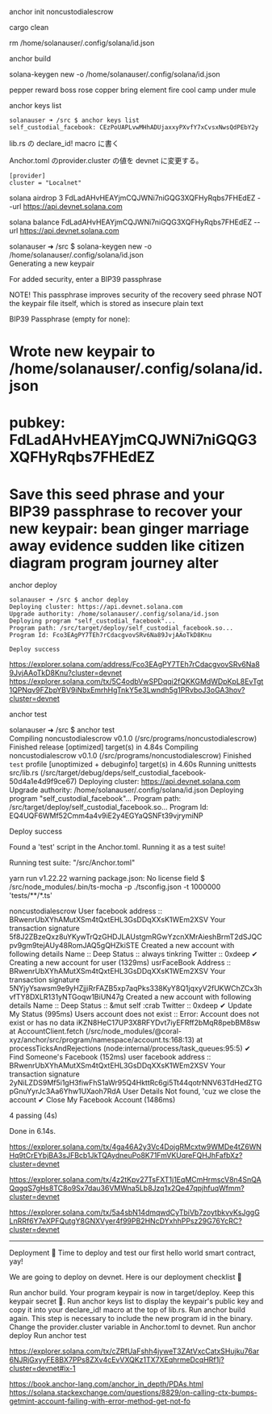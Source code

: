 anchor init noncustodialescrow



cargo clean

rm /home/solanauser/.config/solana/id.json

anchor build


solana-keygen new -o /home/solanauser/.config/solana/id.json

pepper reward boss rose copper bring element fire cool camp under mule

anchor keys list

```
solanauser ➜ /src $ anchor keys list
self_custodial_facebook: CEzPoUAPLvwMHhADUjaxxyPXvfY7xCvsxNwsQdPEbY2y
```

lib.rs の declare_id! macro に書く

Anchor.toml のprovider.cluster の値を devnet に変更する。

```
[provider]
cluster = "Localnet"
```


solana airdrop 3 FdLadAHvHEAYjmCQJWNi7niGQG3XQFHyRqbs7FHEdEZ --url https://api.devnet.solana.com

solana balance FdLadAHvHEAYjmCQJWNi7niGQG3XQFHyRqbs7FHEdEZ --url https://api.devnet.solana.com


solanauser ➜ /src $ solana-keygen new -o /home/solanauser/.config/solana/id.json                             
Generating a new keypair

For added security, enter a BIP39 passphrase

NOTE! This passphrase improves security of the recovery seed phrase NOT the
keypair file itself, which is stored as insecure plain text

BIP39 Passphrase (empty for none): 

Wrote new keypair to /home/solanauser/.config/solana/id.json
====================================================================================
pubkey: FdLadAHvHEAYjmCQJWNi7niGQG3XQFHyRqbs7FHEdEZ
====================================================================================
Save this seed phrase and your BIP39 passphrase to recover your new keypair:
bean ginger marriage away evidence sudden like citizen diagram program journey alter
====================================================================================

anchor deploy



```
solanauser ➜ /src $ anchor deploy
Deploying cluster: https://api.devnet.solana.com
Upgrade authority: /home/solanauser/.config/solana/id.json
Deploying program "self_custodial_facebook"...
Program path: /src/target/deploy/self_custodial_facebook.so...
Program Id: Fco3EAgPY7TEh7rCdacgvovSRv6Na89JvjAAoTkD8Knu

Deploy success
```

https://explorer.solana.com/address/Fco3EAgPY7TEh7rCdacgvovSRv6Na89JvjAAoTkD8Knu?cluster=devnet
https://explorer.solana.com/tx/5C4odbVwSPDqqi2fQKKGMdWDpKpL8EvTgt1QPNqv9FZbpYBV9iNbxEmrhHgTnkY5e3Lwndh5g1PRvboJ3oGA3hov?cluster=devnet



anchor test

solanauser ➜ /src $ anchor test     
   Compiling noncustodialescrow v0.1.0 (/src/programs/noncustodialescrow)
    Finished release [optimized] target(s) in 4.84s
   Compiling noncustodialescrow v0.1.0 (/src/programs/noncustodialescrow)
    Finished `test` profile [unoptimized + debuginfo] target(s) in 4.60s
     Running unittests src/lib.rs (/src/target/debug/deps/self_custodial_facebook-50d4a1e4d9f9ce67)
Deploying cluster: https://api.devnet.solana.com
Upgrade authority: /home/solanauser/.config/solana/id.json
Deploying program "self_custodial_facebook"...
Program path: /src/target/deploy/self_custodial_facebook.so...
Program Id: EQ4UQF6WMf52Cmm4a4v9iE2y4EGYaQSNFt39vjrymiNP

Deploy success

Found a 'test' script in the Anchor.toml. Running it as a test suite!

Running test suite: "/src/Anchor.toml"

yarn run v1.22.22
warning package.json: No license field
$ /src/node_modules/.bin/ts-mocha -p ./tsconfig.json -t 1000000 'tests/**/*.ts'


  noncustodialescrow
User facebook address ::  BRwenrUbXYhAMutXSm4tQxtEHL3GsDDqXXsK1WEm2XSV
Your transaction signature 5f8J2ZBzeQxz8uYKywTrQzGHDJLAUstgmRGwYzcnXMrAieshBrmT2dSJQCpv9gm9tejAUy48RomJAQ5gQHZkiSTE
Created a new account with following details 
 Name :: Deep 
 Status :: always tinkring 
 Twitter :: 0xdeep
    ✔ Creating a new account for user (1329ms)
usrFaceBook Address ::  BRwenrUbXYhAMutXSm4tQxtEHL3GsDDqXXsK1WEm2XSV
Your transaction signature 5NYjyYsawsm9e9yHZjjiRrFAZB5xp7aqPks338KyY8Q1jqxyV2fUKWChZCx3hvfTY8DXLR131yNTGoqw1BiUN47g
Created a new account with following details 
 Name :: Deep 
 Status :: &mut self :crab 
 Twitter :: 0xdeep
    ✔ Update My Status (995ms)
Users account does not exist ::  Error: Account does not exist or has no data iKZN8HeC17UP3X8RFYDvt7iyEFRff2bMqR8pebBM8sw
    at AccountClient.fetch (/src/node_modules/@coral-xyz/anchor/src/program/namespace/account.ts:168:13)
    at processTicksAndRejections (node:internal/process/task_queues:95:5)
    ✔ Find Someone's Facebook (152ms)
user facebook address ::  BRwenrUbXYhAMutXSm4tQxtEHL3GsDDqXXsK1WEm2XSV
Your transaction signature 2yNiLZDS9Mf5i1gH3fiwFhS1aWr95Q4HkttRc6gi5Tt44qotrNNV63TdHedZTGpGnuYyrJc3Aa6Yhw1UXaoh7RdA
User Details Not found, 'cuz we close the account
    ✔ Close My Facebook Account (1486ms)


  4 passing (4s)

Done in 6.14s.


https://explorer.solana.com/tx/4ga46A2y3Vc4DojgRMcxtw9WMDe4tZ6WNHq9tCrEYbjBA3sJFBcb1JkTQAydneuPo8K71FmVKUqreFQHJhFafbXz?cluster=devnet

https://explorer.solana.com/tx/4z2tKpv27TsFXT1j1EqMCmHrmscV8n4SnQAQqgqS7gHs8TC8o9Sx7dau36VMWna5Lb8Jzq1x2Qe47qpjhfuqWfmm?cluster=devnet

https://explorer.solana.com/tx/5a4sbN14dmqwdCyTbiVb7zoytbkvvKsJggGLnRRf6Y7eXPFQutgY8GNXVyer4f99PB2HNcDYxhhPPsz29G76YcRC?cluster=devnet


-----

Deployment 🎉
Time to deploy and test our first hello world smart contract, yay!

We are going to deploy on devnet. Here is our deployment checklist 🚀

Run anchor build. Your program keypair is now in target/deploy. Keep this keypair secret 🤫.
Run anchor keys list to display the keypair's public key and copy it into your declare_id! macro at the top of lib.rs.
Run anchor build again. This step is necessary to include the new program id in the binary.
Change the provider.cluster variable in Anchor.toml to devnet.
Run anchor deploy
Run anchor test

https://explorer.solana.com/tx/cZRfUaFshh4jyweT3ZAtVxcCatxSHujku76ar6NJRjGxyyFE8BX7PPs8ZXv4cEvVXQKz1TX7XEqhrmeDcqHRf1j?cluster=devnet#ix-1



https://book.anchor-lang.com/anchor_in_depth/PDAs.html
https://solana.stackexchange.com/questions/8829/on-calling-ctx-bumps-getmint-account-failing-with-error-method-get-not-fo
